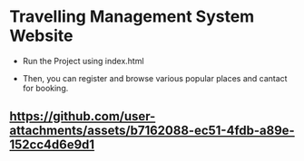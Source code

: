 # Travelling Management System Website

- Run the Project using index.html

- Then, you can register and browse various popular places and cantact for booking.

## https://github.com/user-attachments/assets/b7162088-ec51-4fdb-a89e-152cc4d6e9d1



